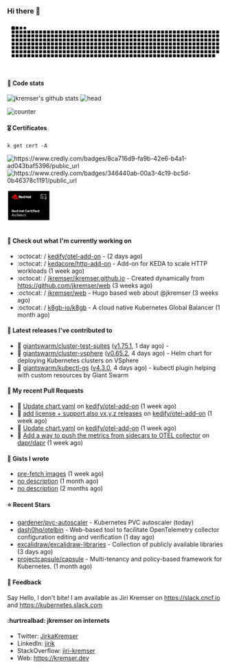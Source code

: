 ### Hi there 👋

<picture>
  <source media="(prefers-color-scheme: dark)" srcset="github-snake-dark.svg" />
  <source media="(prefers-color-scheme: light)" srcset="github-snake.svg" />
  <img alt="github-snake" src="github-snake.svg" />
</picture>

#### 📱 Code stats

![jkremser's github stats](https://github-readme-stats.vercel.app/api?username=jkremser&count_private=true&show_icons=true&hide_border=false&theme=tokyonight&title_color=5bcdec&bg_color=0d1117&border_radius=false) ![head](https://user-images.githubusercontent.com/535866/175570014-71166aaa-95f7-4a4f-869c-93a16481de4e.jpeg)



![counter](https://komarev.com/ghpvc/?username=jkremser&color=5bcdec&style=for-the-badge)

#### 🎖 Certificates
```
k get cert -A
```
<p align="left">
    <a style="text-decoration: none !important;" href="https://www.credly.com/badges/8ca716d9-fa9b-42e6-b4a1-ad043baf5396/public_url">
        <img src="https://training.linuxfoundation.org/wp-content/uploads/2022/11/CKA.png" alt="https://www.credly.com/badges/8ca716d9-fa9b-42e6-b4a1-ad043baf5396/public_url" width="110" height="110"/>
    </a>
    <a style="text-decoration: none !important;" href="https://www.credly.com/badges/346440ab-00a3-4c19-bc5d-0b46378c1191/public_url">
        <img src="https://training.linuxfoundation.org/wp-content/uploads/2022/11/CKS.png" alt="https://www.credly.com/badges/346440ab-00a3-4c19-bc5d-0b46378c1191/public_url" width="110" height="110"/>
    </a>
    <a style="text-decoration: none !important;" href="https://rhtapps.redhat.com/verify/?certId=120-194-022">
        <img src="./rhca.png" alt="https://rhtapps.redhat.com/verify/?certId=120-194-022" width="100" height="100"/>
    </a>
</p>

#### 👷 Check out what I'm currently working on

- :octocat: / [kedify/otel-add-on](https://github.com/kedify/otel-add-on) -  (2 days ago)
- :octocat: / [kedacore/http-add-on](https://github.com/kedacore/http-add-on) - Add-on for KEDA to scale HTTP workloads (1 week ago)
- :octocat: / [jkremser/jkremser.github.io](https://github.com/jkremser/jkremser.github.io) - Created dynamically from https://github.com/jkremser/web (3 weeks ago)
- :octocat: / [jkremser/web](https://github.com/jkremser/web) - Hugo based web about @jkremser (3 weeks ago)
- :octocat: / [k8gb-io/k8gb](https://github.com/k8gb-io/k8gb) - A cloud native Kubernetes Global Balancer (1 month ago)

#### 🔭 Latest releases I've contributed to

- 🎉 [giantswarm/cluster-test-suites](https://github.com/giantswarm/cluster-test-suites) ([v1.75.1](https://github.com/giantswarm/cluster-test-suites/releases/tag/v1.75.1), 1 day ago) - 
- 🎉 [giantswarm/cluster-vsphere](https://github.com/giantswarm/cluster-vsphere) ([v0.65.2](https://github.com/giantswarm/cluster-vsphere/releases/tag/v0.65.2), 4 days ago) - Helm chart for deploying Kubernetes clusters on VSphere
- 🎉 [giantswarm/kubectl-gs](https://github.com/giantswarm/kubectl-gs) ([v4.3.0](https://github.com/giantswarm/kubectl-gs/releases/tag/v4.3.0), 4 days ago) - kubectl plugin helping with custom resources by Giant Swarm

#### 🔨 My recent Pull Requests

- 💪 [Update chart.yaml](https://github.com/kedify/otel-add-on/pull/9) on [kedify/otel-add-on](https://github.com/kedify/otel-add-on) (1 week ago)
- 💪 [add license &#43; support also vx.y.z releases](https://github.com/kedify/otel-add-on/pull/8) on [kedify/otel-add-on](https://github.com/kedify/otel-add-on) (1 week ago)
- 💪 [Update chart.yaml](https://github.com/kedify/otel-add-on/pull/7) on [kedify/otel-add-on](https://github.com/kedify/otel-add-on) (1 week ago)
- 💪 [Add a way to push the metrics from sidecars to OTEL collector](https://github.com/dapr/dapr/pull/8235) on [dapr/dapr](https://github.com/dapr/dapr) (1 week ago)

#### 📓 Gists I wrote

- [pre-fetch images](https://gist.github.com/28cff52b8a6c15cc6e0a34a1674c004e) (1 week ago)
- [no description](https://gist.github.com/795191744bdf3050e91b54a8e24d7c52) (1 month ago)
- [no description](https://gist.github.com/abee4e0ee17bac1713160c2b347aed61) (2 months ago)

#### ⭐ Recent Stars

- [gardener/pvc-autoscaler](https://github.com/gardener/pvc-autoscaler) - Kubernetes PVC autoscaler (today)
- [dash0hq/otelbin](https://github.com/dash0hq/otelbin) - Web-based tool to facilitate OpenTelemetry collector configuration editing and verification (1 day ago)
- [excalidraw/excalidraw-libraries](https://github.com/excalidraw/excalidraw-libraries) - Collection of publicly available libraries (3 days ago)
- [projectcapsule/capsule](https://github.com/projectcapsule/capsule) - Multi-tenancy and policy-based framework for Kubernetes. (1 month ago)

#### 💬 Feedback

Say Hello, I don't bite! I am available as Jiri Kremser on https://slack.cncf.io and https://kubernetes.slack.com


#### :hurtrealbad: jkremser on internets

- Twitter: <a href="https://twitter.com/JirkaKremser">JirkaKremser</a>
- LinkedIn: <a href="https://www.linkedin.com/in/jirik/">jirik</a>
- StackOverflow: <a href="https://stackoverflow.com/users/1594980/jiri-kremser">jiri-kremser</a>
- Web: https://kremser.dev